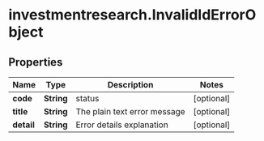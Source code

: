 # investmentresearch.InvalidIdErrorObject

## Properties

Name | Type | Description | Notes
------------ | ------------- | ------------- | -------------
**code** | **String** | status | [optional] 
**title** | **String** | The plain text error message | [optional] 
**detail** | **String** | Error details explanation | [optional] 


